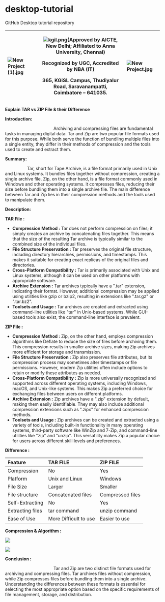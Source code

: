 # desktop-tutorial
GitHub Desktop tutorial repository


|<p>![New Project (1).jpg](Aspose.Words.da06cf5f-6b53-4158-be4a-33af8ff58efb.001.jpeg)</p><p></p><p></p><p></p>|<p>![kgil.png](Aspose.Words.da06cf5f-6b53-4158-be4a-33af8ff58efb.002.png)(Approved by AICTE, New Delhi; Affiliated to Anna University, Chennai)</p><p>Recognized by UGC, Accredited by NBA (IT)</p><p>365, KGiSL Campus, Thudiyalur Road, Saravanampatti, Coimbatore – 641035.</p>|![New Project.jpg](Aspose.Words.da06cf5f-6b53-4158-be4a-33af8ff58efb.003.jpeg)|
| :- | :-: | :- |


**Explain TAR vs ZIP File & their Difference**

**Introduction:**

`                      `Archiving and compressing files are fundamental tasks in managing digital data. Tar and Zip are two popular file formats used for this purpose. While both serve the function of bundling multiple files into a single entity, they differ in their methods of compression and the tools used to create and extract them.

**Summary:**

`          `Tar, short for Tape Archive, is a file format primarily used in Unix and Linux systems. It bundles files together without compression, creating a single archive file. Zip, on the other hand, is a file format commonly used in Windows and other operating systems. It compresses files, reducing their size before bundling them into a single archive file. The main difference between Tar and Zip lies in their compression methods and the tools used to manipulate them.

**Description:**

**TAR  File :**

- **Compression Method :** Tar does not perform compression on files; it simply creates an archive by concatenating files together. This means that the size of the resulting Tar archive is typically similar to the combined size of the individual files.
- **File Structure Preservation :** Tar preserves the original file structure, including directory hierarchies, permissions, and timestamps. This makes it suitable for creating exact replicas of the original files and directories.
- **Cross-Platform Compatibility :** Tar is primarily associated with Unix and Linux systems, although it can be used on other platforms with appropriate software.
- **Archive Extension :** Tar archives typically have a ".tar" extension, indicating their format. However, additional compression may be applied using utilities like gzip or bzip2, resulting in extensions like ".tar.gz" or ".tar.bz2".
- **Toolsets and Usage :** Tar archives are created and extracted using command-line utilities like "tar" in Unix-based systems. While GUI-based tools also exist, the command-line interface is prevalent.

**ZIP  File :** 

- **Compression Method :** Zip, on the other hand, employs compression algorithms like Deflate to reduce the size of files before archiving them. This compression results in smaller archive sizes, making Zip archives more efficient for storage and transmission.
- **File Structure Preservation :** Zip also preserves file attributes, but its compression process may sometimes alter timestamps or file permissions. However, modern Zip utilities often include options to retain or modify these attributes as needed.
- **Cross-Platform Compatibility :** Zip is more universally recognized and supported across different operating systems, including Windows, macOS, and Unix-like systems. This makes Zip a preferred choice for exchanging files between users on different platforms.
- **Archive Extension :** Zip archives have a ".zip" extension by default, making them easily identifiable. They may also include additional compression extensions such as ".zipx" for enhanced compression methods.
- **Toolsets and Usage :** Zip archives can be created and extracted using a variety of tools, including built-in functionality in many operating systems, third-party software like WinZip and 7-Zip, and command-line utilities like "zip" and "unzip". This versatility makes Zip a popular choice for users across different skill levels and preferences.

**Difference :**

|**Feature**|**TAR  FILE**|**ZIP  FILE**|
| :- | :- | :- |
|Compression|No|Yes|
|Platform|Unix and Linux|Windows|
|File Size|Larger|Smaller|
|File structure|Concatenated files|Compressed files|
|Self-Extracting|No|Yes|
|Extracting files|tar command|unzip command|
|Ease of Use|More Difficult to use|Easier to use|


**Compression & Algorithm :**

![](Aspose.Words.da06cf5f-6b53-4158-be4a-33af8ff58efb.004.jpeg)


![](Aspose.Words.da06cf5f-6b53-4158-be4a-33af8ff58efb.005.png)



**Conclusion :**


`                      `Tar and Zip are two distinct file formats used for archiving and compressing files. Tar archives files without compression, while Zip compresses files before bundling them into a single archive. Understanding the differences between these formats is essential for selecting the most appropriate option based on the specific requirements of file management, storage, and distribution.


